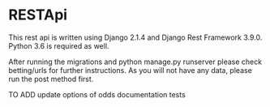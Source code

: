 # RESTApi
This rest api is written using Django 2.1.4 and Django Rest Framework 3.9.0. Python 3.6 is required as well. 


After running the migrations and python manage.py runserver please check betting/urls for further instructions. 
As you will not have any data, please run the post method first. 


TO ADD
  update options of odds
  documentation
  tests
